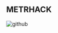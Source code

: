 ## METRHACK

![github](https://user-images.githubusercontent.com/3104781/133765134-deee6fc7-033d-4998-8638-f046d83b6f78.jpg)

